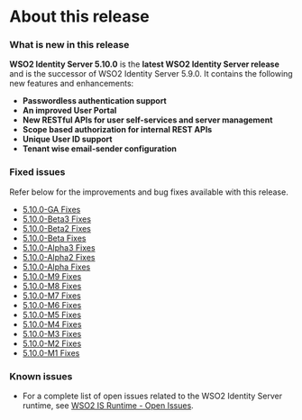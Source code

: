 # About this release

### What is new in this release

**WSO2 Identity Server 5.10.0** is the **latest WSO2 Identity Server release** and is the successor of WSO2 Identity Server 5.9.0. It contains the following new features and enhancements:

<ul>
    <li><b>Passwordless authentication support</b></li>
    <li><b>An improved User Portal</b></li>
    <li><b>New RESTful APIs for user self-services and server management</b></li>
    <li><b>Scope based authorization for internal REST APIs</b></li>
    <li><b>Unique User ID support</b></li>
    <li><b>Tenant wise email-sender configuration</b></li>
</ul>


### Fixed issues

Refer below for the improvements and bug fixes available with this
release.

* [5.10.0-GA Fixes](https://github.com/wso2/product-is/milestone/92?closed=1)
* [5.10.0-Beta3 Fixes](https://github.com/wso2/product-is/milestone/109?closed=1)
* [5.10.0-Beta2 Fixes](https://github.com/wso2/product-is/milestone/108?closed=1)
* [5.10.0-Beta Fixes](https://github.com/wso2/product-is/milestone/107?closed=1)
* [5.10.0-Alpha3 Fixes](https://github.com/wso2/product-is/milestone/106?closed=1)
* [5.10.0-Alpha2 Fixes](https://github.com/wso2/product-is/milestone/105?closed=1)
* [5.10.0-Alpha Fixes](https://github.com/wso2/product-is/milestone/104?closed=1)
* [5.10.0-M9 Fixes](https://github.com/wso2/product-is/milestone/103?closed=1)
* [5.10.0-M8 Fixes](https://github.com/wso2/product-is/milestone/102?closed=1)
* [5.10.0-M7 Fixes](https://github.com/wso2/product-is/milestone/101?closed=1)
* [5.10.0-M6 Fixes](https://github.com/wso2/product-is/milestone/100?closed=1)
* [5.10.0-M5 Fixes](https://github.com/wso2/product-is/milestone/99?closed=1)
* [5.10.0-M4 Fixes](https://github.com/wso2/product-is/milestone/98?closed=1)
* [5.10.0-M3 Fixes](https://github.com/wso2/product-is/milestone/97?closed=1)
* [5.10.0-M2 Fixes](https://github.com/wso2/product-is/milestone/96?closed=1)
* [5.10.0-M1 Fixes](https://github.com/wso2/product-is/milestone/95?closed=1)


### Known issues

-   For a complete list of open issues related to the WSO2 Identity
    Server runtime, see [WSO2 IS Runtime - Open
    Issues](https://github.com/wso2/product-is/issues).
